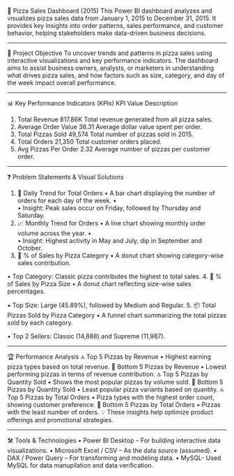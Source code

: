 🍕 Pizza Sales Dashboard (2015)
This Power BI dashboard analyzes and visualizes pizza sales data from January 1, 2015 to December 31, 2015. It provides key insights into order patterns, sales performance, and customer behavior, helping stakeholders make data-driven business decisions.
________________________________________
🎯 Project Objective
To uncover trends and patterns in pizza sales using interactive visualizations and key performance indicators. The dashboard aims to assist business owners, analysts, or marketers in understanding what drives pizza sales, and how factors such as size, category, and day of the week impact overall performance.
________________________________________
📊 Key Performance Indicators (KPIs)
KPI	Value	Description
1. Total Revenue	817.86K	Total revenue generated from all pizza sales.
2. Average Order Value	38.31	Average dollar value spent per order.
3. Total Pizzas Sold	49,574	Total number of pizzas sold in 2015.
4. Total Orders	21,350	Total customer orders placed.
5. Avg Pizzas Per Order	2.32	Average number of pizzas per customer order.
________________________________________
❓ Problem Statements & Visual Solutions
1. 📆 Daily Trend for Total Orders
•	A bar chart displaying the number of orders for each day of the week.
•	 
•	Insight: Peak sales occur on Friday, followed by Thursday and Saturday.
2. 📈 Monthly Trend for Orders
•	A line chart showing monthly order volume across the year.
•	 
•	Insight: Highest activity in May and July, dip in September and October.
3. 🧁 % of Sales by Pizza Category
•	A donut chart showing category-wise sales contribution.
 
•	Top Category: Classic pizza contributes the highest to total sales.
4. 🍕 % of Sales by Pizza Size
•	A donut chart reflecting size-wise sales percentages.
 
•	Top Size: Large (45.89%), followed by Medium and Regular.
5. 📦 Total Pizzas Sold by Pizza Category
•	A funnel chart summarizing the total pizzas sold by each category.
 
•	Top 2 Sellers: Classic (14,888) and Supreme (11,987).
________________________________________
🏆 Performance Analysis
🔝 Top 5 Pizzas by Revenue
•	Highest earning pizza types based on total revenue.
🔻 Bottom 5 Pizzas by Revenue
•	Lowest performing pizzas in terms of revenue contribution.
🔝 Top 5 Pizzas by Quantity Sold
•	Shows the most popular pizzas by volume sold.
🔻 Bottom 5 Pizzas by Quantity Sold
•	Least popular pizza variants based on quantity.
🔝 Top 5 Pizzas by Total Orders
•	Pizza types with the highest order count, showing customer preference.
🔻 Bottom 5 Pizzas by Total Orders
•	Pizzas with the least number of orders.
💡 These insights help optimize product offerings and promotional strategies.
________________________________________
🛠️ Tools & Technologies
•	Power BI Desktop – For building interactive data visualizations.
•	Microsoft Excel / CSV – As the data source (assumed).
•	DAX / Power Query – For transforming and modeling data.
•	MySQL- Used MySQL for data manupilation and data verification.

